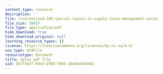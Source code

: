 ```yaml
---
content_type: resource
description: ''
file: /courses/esd-290-special-topics-in-supply-chain-management-spring-2005/85773e470d43df68f86526e64e50d441_YS-o3X0tazU.pdf
file_size: 26927
file_type: application/pdf
hide_download: true
hide_download_original: null
learning_resource_types: []
license: https://creativecommons.org/licenses/by-nc-sa/4.0/
ocw_type: OCWFile
resourcetype: Document
title: 3play pdf file
uid: 85773e47-0d43-df68-f865-26e64e50d441
---
```

